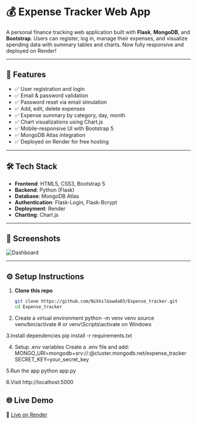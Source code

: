 # 💰 Expense Tracker Web App

A personal finance tracking web application built with **Flask**, **MongoDB**, and **Bootstrap**. Users can register, log in, manage their expenses, and visualize spending data with summary tables and charts. Now fully responsive and deployed on Render!

---

## 🚀 Features

- ✅ User registration and login
- ✅ Email & password validation
- ✅ Password reset via email simulation
- ✅ Add, edit, delete expenses
- ✅ Expense summary by category, day, month
- ✅ Chart visualizations using Chart.js
- ✅ Mobile-responsive UI with Bootstrap 5
- ✅ MongoDB Atlas integration
- ✅ Deployed on Render for free hosting

---

## 🛠 Tech Stack

- **Frontend**: HTML5, CSS3, Bootstrap 5
- **Backend**: Python (Flask)
- **Database**: MongoDB Atlas
- **Authentication**: Flask-Login, Flask-Bcrypt
- **Deployment**: Render
- **Charting**: Chart.js

---

## 📸 Screenshots

![Dashboard](https://your-screenshot-link.com/dashboard.png)  

---

## ⚙️ Setup Instructions

1. **Clone this repo**
   ```bash
   git clone https://github.com/NikhilGowda03/Expense_tracker.git
   cd Expense_tracker
2. Create a virtual environment
python -m venv venv
source venv/bin/activate  # or venv\Scripts\activate on Windows

3.Install dependencies
pip install -r requirements.txt

4. Setup .env variables
   Create a .env file and add:
MONGO_URI=mongodb+srv://<username>:<password>@cluster.mongodb.net/expense_tracker
SECRET_KEY=your_secret_key

5.Run the app
python app.py

6.Visit
http://localhost:5000

## 🌐 Live Demo
🔗 [Live on Render](https://expense-tracker-oc0l.onrender.com)

